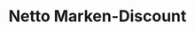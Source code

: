 ---
title: "Netto Marken-Discount"
url: /frankfurt-am-main/netto-marken-discount-massbornstrasse/
shop: Supermarkt
---